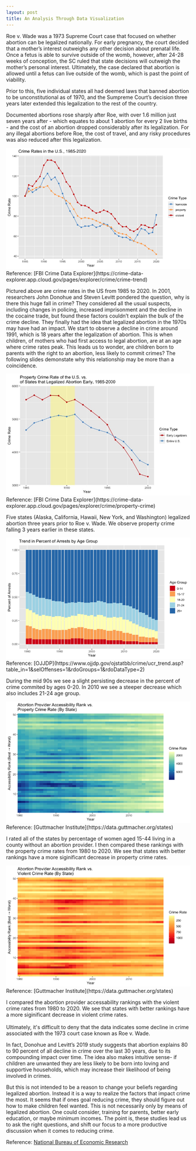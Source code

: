 ```yaml
---
layout: post
title: An Analysis Through Data Visualization
---
```

Roe v. Wade was a 1973 Supreme Court case that focused on whether abortion can be legalized nationally. For early pregnancy, the court decided that a mother’s interest outweighs any other decision about prenatal life. Once a fetus is able to survive outside of the womb, however, after 24-28 weeks of conception, the SC ruled that state decisions will outweigh the mother’s personal interest. Ultimately, the case declared that abortion is allowed until a fetus can live outside of the womb, which is past the point of viability. 

Prior to this, five individual states all had deemed laws that banned abortion to be unconstitutional as of 1970, and the Sumpreme Court’s decision three years later extended this legalization to the rest of the country. 

Documented abortions rose sharply after Roe, with over 1.6 million just seven years after - which equates to about 1 abortion for every 2 live births - and the cost of an abortion dropped considerably after its legalization. For any illegal abortions before Roe, the cost of travel, and any risky procedures was also reduced after this legalization.


<img src="../crime_rates.jpg">
Reference: [FBI Crime Data Explorer](https://crime-data-explorer.app.cloud.gov/pages/explorer/crime/crime-trend)

Pictured above are crime rates in the US from 1985 to 2020. 
In 2001, researchers John Donohue and Steven Levitt pondered the question, why is there this huge fall in crime? They considered all the usual suspects, including changes in policing, increased imprisonment and the decline in the cocaine trade, but found these factors couldn’t explain the bulk of the crime decline. They finally had the idea that legalized abortion in the 1970s may have had an impact. 
We start to observe a decline in crime around 1991, which is 18 years after the legalization of abortion. This is when children, of mothers who had first access to legal abortion, are at an age where crime rates peak. This leads us to wonder, are children born to parents with the right to an abortion, less likely to commit crimes? The following slides demonstate why this relationship may be more than a coincidence. 


<img src="../property_crime.jpeg">
Reference: [FBI Crime Data Explorer](https://crime-data-explorer.app.cloud.gov/pages/explorer/crime/property-crime)

Five states (Alaska, California, Hawaii, New York, and Washington) legalized abortion three years prior to Roe v. Wade. We observe property crime falling 3 years earlier in these states.

<img src="../crime_age.jpg">
Reference: [OJJDP](https://www.ojjdp.gov/ojstatbb/crime/ucr_trend.asp?table_in=1&selOffenses=1&rdoGroups=1&rdoDataType=2)

During the mid 90s we see a slight persisting decrease in the percent of crime commited by ages 0-20. In 2010 we see a steeper decrease which also includes 21-24 age group.

<img src="../access_property.jpg">
Reference: [Guttmacher Institute](https://data.guttmacher.org/states)

I rated all of the states by percentage of women aged 15-44 living in a county without an abortion provider. I then compared these rankings with the property crime rates from 1980 to 2020. We see that states with better rankings have a more siginificant decrease in property crime rates.

<img src="../access_violent.jpg">
Reference: [Guttmacher Institute](https://data.guttmacher.org/states)

I compared the abortion provider accessability rankings with the violent crime rates from 1980 to 2020. We see that states with better rankings have a more siginificant decrease in violent crime rates.
<br />
<br />
Ultimately, it's difficult to deny that the data indicates some decline in crime associated with the 1973 court case known as Roe v. Wade. 

In fact, Donohue and Levitt’s 2019 study suggests that abortion explains 80 to 90 percent of all decline in crime over the last 30 years, due to its compounding impact over time. The idea also makes intuitive sense- if children are unwanted they are less likely to be born into loving and supportive households, which may increase their likelihood of being involved in crimes. 

But this is not intended to be a reason to change your beliefs regarding legalized abortion. Instead it is a way to realize the factors that impact crime the most. It seems that if ones goal reducing crime, they should figure out how to make children feel wanted. This is not necessarily only by means of legalized abortion. One could consider, training for parents, better early education, or maybe minimum incomes. The point is, these studies lead us to ask the right questions, and shift our focus to a more productive discussion when it comes to reducing crime.

Reference: [National Bureau of Economic Research](https://www.nber.org/system/files/working_papers/w25863/w25863.pdf)
